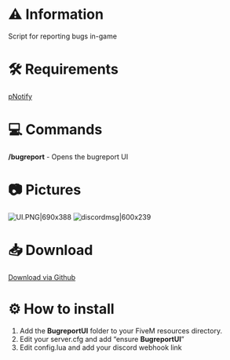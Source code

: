 # :warning: Information
Script for reporting bugs in-game


# :hammer_and_wrench: Requirements
[pNotify](https://forum.cfx.re/t/release-pnotify-in-game-js-notifications-using-noty/20659)

# :computer: Commands
**/bugreport** - Opens the bugreport UI

# :camera: Pictures
![UI.PNG|690x388](https://i.imgur.com/N7I6Qxs.png) 
![discordmsg|600x239](https://i.imgur.com/3sKgBeA.png) 

# :inbox_tray: Download
[Download via Github](https://github.com/Swqppingg/BugreportUI)

# :gear: How to install
1. Add the **BugreportUI** folder to your FiveM resources directory.
2. Edit your server.cfg and add “ensure **BugreportUI**”
3. Edit config.lua and add your discord webhook link
